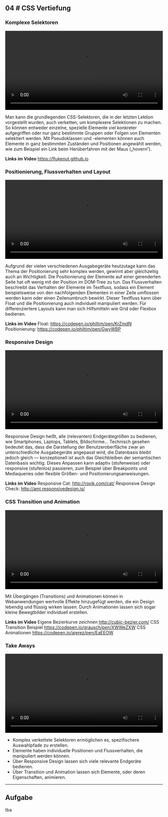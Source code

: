## **04 _#_** CSS Vertiefung

### Komplexe Selektoren
<video controls width="100%"> 
    <source src="https://lehre.gabriel-rausch.de/HFU/EIA1_SoSe20/L04/01_CSS_Komplexe_Selektoren.mp4" type="video/mp4"> 
    <a href="https://lehre.gabriel-rausch.de/HFU/EIA1_SoSe20/L04/01_CSS_Komplexe_Selektoren.mp4">Zum Video</a>
</video>

Man kann die grundlegenden CSS-Selektoren, die in der letzten Lektion vorgestellt wurden, auch verketten, um komplexere Selektionen zu machen. So können entweder einzelne, spezielle Elemente viel konkreter aufgegriffen oder nur ganz bestimmte Gruppen oder Folgen von Elementen selektiert werden. Mit Pseudoklassen und -elementen können auch Elemente in ganz bestimmten Zuständen und Positionen angewählt werden, wie zum Beispiel ein Link beim Herüberfahren mit der Maus („hovern“).

<b>Links im Video</b>
https://flukeout.github.io

### Positionierung, Flussverhalten und Layout
<video controls width="100%"> 
    <source src="https://lehre.gabriel-rausch.de/HFU/EIA1_SoSe20/L04/02_CSS_Flussverhalten_Positionierung.mp4" type="video/mp4"> 
    <a href="https://lehre.gabriel-rausch.de/HFU/EIA1_SoSe20/L04/02_CSS_Flussverhalten_Positionierung.mp4">Zum Video</a>
</video>

Aufgrund der vielen verschiedenen Ausgabegeräte heutzutage kann das Thema der Positionierung sehr komplex werden, gewinnt aber gleichzeitig auch an Wichtigkeit. 
Die Positionierung der Elemente auf einer gerenderten Seite hat oft wenig mit der Position im DOM-Tree zu tun. Das Flussverhalten beschreibt das Verhalten der Elemente im Textfluss, sodass ein Element beispielsweise von den nachfolgenden Elementen in einer Zeile umflossen werden kann oder einen Zeilenumbruch bewirkt. Dieser Textfluss kann über Float und die Positionierung auch individuell manipuliert werden.
Für differenziertere Layouts kann man sich Hilfsmitteln wie Grid oder Flexbox bedienen.

<b>Links im Video</b>
Float:
https://codepen.io/philtim/pen/KrZmdN
Positionierung:
https://codepen.io/philtim/pen/GwyWBP

### Responsive Design
<video controls width="100%"> 
    <source src="https://lehre.gabriel-rausch.de/HFU/EIA1_SoSe20/L04/03_Responsive_Design.mp4" type="video/mp4"> 
    <a href="https://lehre.gabriel-rausch.de/HFU/EIA1_SoSe20/L04/03_Responsive_Design.mp4">Zum Video</a>
</video>

Responsive Design heißt, alle (relevanten) Endgerätegrößen zu bedienen, wie Smartphones, Laptops, Tablets, Bildschirme… Technisch gesehen bedeutet das, dass die Darstellung der Benutzeroberfläche zwar an unterschiedliche Ausgabegeräte angepasst wird, die Datenbasis bleibt jedoch gleich — konzeptionell ist auch das Gleichbleiben der semantischen Datenbasis wichtig. Dieses Anpassen kann adaptiv (stufenweise) oder responsive (stufenlos) passieren, zum Beispiel über Breakpoints und Mediaqueries oder flexible Größen- und Positionierungsanweisungen.

<b>Links im Video</b>
Responsive Cat:
http://roxik.com/cat/
Responsive Design Check:
http://ami.responsivedesign.is/

### CSS Transition und Animation
<video controls width="100%"> 
    <source src="https://lehre.gabriel-rausch.de/HFU/EIA1_SoSe20/L04/04_CSS_Transition_und_Animation.mp4" type="video/mp4"> 
    <a href="https://lehre.gabriel-rausch.de/HFU/EIA1_SoSe20/L04/04_CSS_Transition_und_Animation.mp4">Zum Video</a>
</video>

Mit Übergängen (Transitions) und Animationen können in Webanwendungen wertvolle Effekte hinzugefügt werden, die ein Design lebendig und flüssig wirken lassen. Durch Animationen lassen sich sogar kleine Bewegtbilder individuell erstellen.

<b>Links im Video</b>
Eigene Bezierkurve zeichnen
http://cubic-bezier.com/
CSS Transition Beispiel 
https://codepen.io/grausch/pen/XWWeZXW
CSS Animationen
https://codepen.io/ajerez/pen/EaEEOW

### Take Aways
<video controls width="100%"> 
    <source src="https://lehre.gabriel-rausch.de/HFU/EIA1_SoSe20/L04/05_Take_Aways.mp4" type="video/mp4"> 
    <a href="https://lehre.gabriel-rausch.de/HFU/EIA1_SoSe20/L04/05_Take_Aways.mp4">Zum Video</a>
</video>

* Komplex verkettete Selektoren ermöglichen es, spezifischere Auswahlpfade zu erstellen.
* Elemente haben individuelle Positionen und Flussverhalten, die manipuliert werden können.
* Über Responsive Design lassen sich viele relevante Endgeräte bedienen.
* Über Transition und Animation lassen sich Elemente, oder deren Eigenschaften, animieren.

---

## Aufgabe

tba
